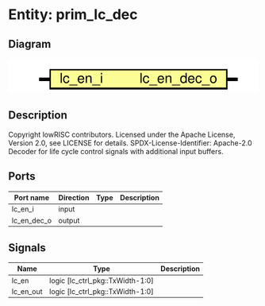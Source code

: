# Entity: prim_lc_dec
## Diagram
![Diagram](prim_lc_dec.svg "Diagram")
## Description
Copyright lowRISC contributors.
 Licensed under the Apache License, Version 2.0, see LICENSE for details.
 SPDX-License-Identifier: Apache-2.0
 Decoder for life cycle control signals with additional
 input buffers.
 
## Ports
| Port name   | Direction | Type | Description |
| ----------- | --------- | ---- | ----------- |
| lc_en_i     | input     |      |             |
| lc_en_dec_o | output    |      |             |
## Signals
| Name      | Type                             | Description |
| --------- | -------------------------------- | ----------- |
| lc_en     | logic [lc_ctrl_pkg::TxWidth-1:0] |             |
| lc_en_out | logic [lc_ctrl_pkg::TxWidth-1:0] |             |
